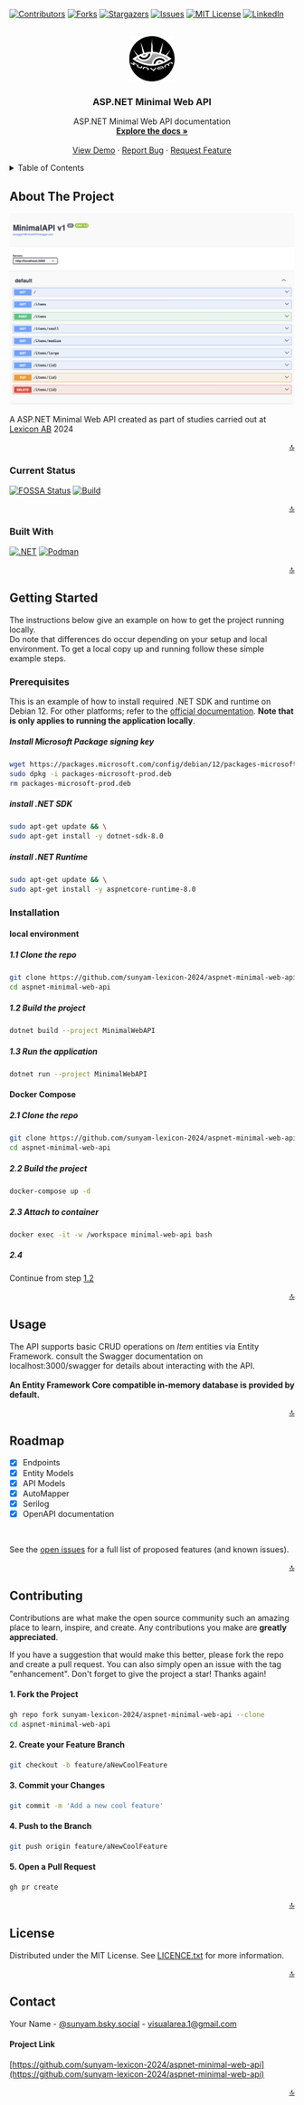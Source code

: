 <a name="readme-top"></a>

[![Contributors][contributors-shield]][contributors-url]
[![Forks][forks-shield]][forks-url]
[![Stargazers][stars-shield]][stars-url]
[![Issues][issues-shield]][issues-url]
[![MIT License][license-shield]][license-url]
[![LinkedIn][linkedin-shield]][linkedin-url]



<!-- PROJECT LOGO -->
<br />
<div align="center">
  <a href="https://github.com/sunyam-lexicon-2024/aspnet-minimal-web-api">
    <img src=".docs/images/logo.png" alt="Logo" width="80" height="80">
  </a>

<h3 align="center">ASP.NET Minimal Web API</h3>

  <p align="center">
    ASP.NET Minimal Web API documentation
    <br />
    <a href="https://github.com/sunyam-lexicon-2024/aspnet-minimal-web-api"><strong>Explore the docs »</strong></a>
    <br />
    <br />
    <a href="https://github.com/sunyam-lexicon-2024/aspnet-minimal-web-api">View Demo</a>
    ·
    <a href="https://github.com/sunyam-lexicon-2024/aspnet-minimal-web-api/issues/new?labels=bug&template=bug-report---.md">Report Bug</a>
    ·
    <a href="https://github.com/sunyam-lexicon-2024/aspnet-minimal-web-api/issues/new?labels=enhancement&template=feature-request---.md">Request Feature</a>
  </p>
</div>



<!-- TABLE OF CONTENTS -->
<details>
  <summary>Table of Contents</summary>
  <ol>
    <li>
      <a href="#about-the-project">About The Project</a>
      <ul>
        <li><a href="#current-status">Curren Status</a></li>
        <li><a href="#built-with">Built With</a></li>
      </ul>
    </li>
    <li>
      <a href="#getting-started">Getting Started</a>
      <ul>
        <li><a href="#prerequisites">Prerequisites</a></li>
        <li><a href="#installation">Installation</a></li>
      </ul>
    </li>
    <li><a href="#usage">Usage</a></li>
    <li><a href="#roadmap">Roadmap</a></li>
    <li><a href="#contributing">Contributing</a></li>
    <li><a href="#license">License</a></li>
    <li><a href="#contact">Contact</a></li>
    <li><a href="#acknowledgments">Acknowledgments</a></li>
  </ol>
</details>



<!-- ABOUT THE PROJECT -->
## About The Project

![![ASP.NET Minimal Web API Screen Shot][product-screenshot]](.docs/images/screenshot.png)

A ASP.NET Minimal Web API created as part of studies carried out at [Lexicon AB](https://lexicon.se) 2024

<p align="right"><a href="#readme-top">🔝</a></p>



### Current Status

[![FOSSA Status](https://app.fossa.com/api/projects/custom%2B45338%2Fgithub.com%2FSunyam-Lexicon-2024%2Faspnet-minimal-web-api.svg?type=shield&issueType=license)](https://app.fossa.com/projects/custom%2B45338%2Fgithub.com%2FSunyam-Lexicon-2024%2Faspnet-minimal-web-api?ref=badge_shield&issueType=license)
[![Build](https://github.com/Sunyam-Lexicon-2024/aspnet-minimal-web-api/actions/workflows/build.yml/badge.svg)](https://github.com/Sunyam-Lexicon-2024/aspnet-minimal-web-api/actions/workflows/build.yml)

<p align="right"><a href="#readme-top">🔝</a></p>



### Built With

[![.NET][.NET]][.NET-url]
[![Podman][Podman]][Podman-url]

<p align="right"><a href="#readme-top">🔝</a></p>



<!-- GETTING STARTED -->
## Getting Started

The instructions below give an example on how to get the project running locally. 
<br>
Do note that differences do occur depending on your setup and local environment.
To get a local copy up and running follow these simple example steps.

### Prerequisites

This is an example of how to install required .NET SDK and runtime on Debian 12. For other platforms; refer to the [official documentation](https://learn.microsoft.com/en-us/dotnet/core/install/).
**Note that is only applies to running the application locally**.

##### Install Microsoft Package signing key
  ```sh
  wget https://packages.microsoft.com/config/debian/12/packages-microsoft-prod.deb -O packages-microsoft-prod.deb
  sudo dpkg -i packages-microsoft-prod.deb
  rm packages-microsoft-prod.deb
  ```
##### install .NET SDK
  ```sh
  sudo apt-get update && \
  sudo apt-get install -y dotnet-sdk-8.0
  ```
##### install .NET Runtime
  ```sh
  sudo apt-get update && \
  sudo apt-get install -y aspnetcore-runtime-8.0
  ```

### Installation

#### local environment

##### 1.1 Clone the repo
   ```sh
   git clone https://github.com/sunyam-lexicon-2024/aspnet-minimal-web-api.git
   cd aspnet-minimal-web-api
   ```
##### 1.2 Build the project
   ```sh
   dotnet build --project MinimalWebAPI
   ```
##### 1.3 Run the application
   ```sh
   dotnet run --project MinimalWebAPI
   ```

#### Docker Compose

##### 2.1 Clone the repo
   ```sh
   git clone https://github.com/sunyam-lexicon-2024/aspnet-minimal-web-api.git
   cd aspnet-minimal-web-api
   ```
##### 2.2 Build the project
   ```sh
   docker-compose up -d
   ```
##### 2.3 Attach to container
```sh
docker exec -it -w /workspace minimal-web-api bash
```
##### 2.4
Continue from step [1.2](#12-build-the-project)

<p align="right"><a href="#readme-top">🔝</a></p>



<!-- USAGE EXAMPLES -->
## Usage

The API supports basic CRUD operations on _Item_ entities via Entity Framework.
consult the Swagger documentation on localhost:3000/swagger for details about interacting with the API.
<br>
<br>
**An Entity Framework Core compatible in-memory database is provided by default.**


<p align="right"><a href="#readme-top">🔝</a></p>



<!-- ROADMAP -->
## Roadmap

- [x] Endpoints
- [x] Entity Models
- [x] API Models
- [x] AutoMapper
- [x] Serilog
- [x] OpenAPI documentation

<br>

See the [open issues](https://github.com/sunyam-lexicon-2024/aspnet-minimal-web-api/issues) for a full list of proposed features (and known issues).

<p align="right"><a href="#readme-top">🔝</a></p>



<!-- CONTRIBUTING -->
## Contributing

Contributions are what make the open source community such an amazing place to learn, inspire, and create. Any contributions you make are **greatly appreciated**.

If you have a suggestion that would make this better, please fork the repo and create a pull request. You can also simply open an issue with the tag "enhancement".
Don't forget to give the project a star! Thanks again!

#### 1. Fork the Project
```sh
gh repo fork sunyam-lexicon-2024/aspnet-minimal-web-api --clone
cd aspnet-minimal-web-api
```
#### 2. Create your Feature Branch 
```sh
git checkout -b feature/aNewCoolFeature
```
#### 3. Commit your Changes 
```sh
git commit -m 'Add a new cool feature'
```
#### 4. Push to the Branch 
```sh
git push origin feature/aNewCoolFeature
```
#### 5. Open a Pull Request
```sh
gh pr create 
```

<p align="right"><a href="#readme-top">🔝</a></p>



<!-- LICENSE -->
## License

Distributed under the MIT License. See [LICENCE.txt](LICENCE.txt) for more information.

<p align="right"><a href="#readme-top">🔝</a></p>



<!-- CONTACT -->
## Contact

Your Name - [@sunyam.bsky.social](https://bsky.app/profile/sunyam.bsky.social) - [visualarea.1@gmail.com](mailto:visualarea.1@gmail.com)

#### Project Link
[https://github.com/sunyam-lexicon-2024/aspnet-minimal-web-api](https://github.com/sunyam-lexicon-2024/aspnet-minimal-web-api)

<p align="right"><a href="#readme-top">🔝</a></p>

[contributors-shield]: https://img.shields.io/github/contributors/sunyam-lexicon-2024/aspnet-minimal-web-api.svg?style=for-the-badge
[contributors-url]: https://github.com/sunyam-lexicon-2024/aspnet-minimal-web-api/graphs/contributors
[forks-shield]: https://img.shields.io/github/forks/sunyam-lexicon-2024/aspnet-minimal-web-api?style=for-the-badge
[forks-url]: https://github.com/sunyam-lexicon-2024/aspnet-minimal-web-api/network/members
[stars-shield]: https://img.shields.io/github/stars/sunyam-lexicon-2024/aspnet-minimal-web-api.svg?style=for-the-badge
[stars-url]: https://github.com/sunyam-lexicon-2024/aspnet-minimal-web-api/stargazers
[issues-shield]: https://img.shields.io/github/issues/sunyam-lexicon-2024/aspnet-minimal-web-api.svg?style=for-the-badge
[issues-url]: https://github.com/sunyam-lexicon-2024/aspnet-minimal-web-api/issues
[license-shield]: https://img.shields.io/github/license/sunyam-lexicon-2024/aspnet-minimal-web-api.svg?style=for-the-badge
[license-url]: https://github.com/sunyam-lexicon-2024/aspnet-minimal-web-api/blob/main/LICENSE.txt
[linkedin-shield]: https://img.shields.io/badge/-LinkedIn-black.svg?style=for-the-badge&logo=linkedin&colorB=555
[linkedin-url]: https://linkedin.com/in/carl-sandberg-01070a2b6/
[product-screenshot]: .docs/images/screenshot.png
[.NET]: https://img.shields.io/badge/.NET-5C2D91?style=for-the-badge&logo=.net&logoColor=white
[.NET-url]: https://dotnet.microsoft.com/
[Podman]: https://img.shields.io/badge/podman-000000?style=for-the-badge&logo=podman&logoColor=white&logoSize=large&color=892CA0
[Podman-url]:https://podman.io
